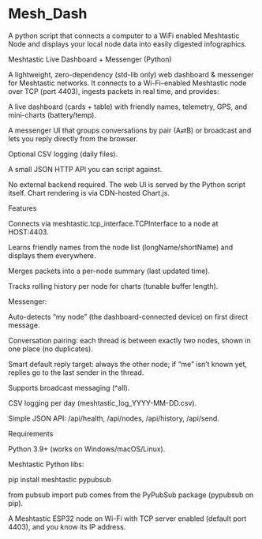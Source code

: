 # Mesh_Dash
A python script that connects a computer to a WiFi enabled Meshtastic Node and displays your local node data into easily digested infographics.

Meshtastic Live Dashboard + Messenger (Python)

A lightweight, zero-dependency (std-lib only) web dashboard & messenger for Meshtastic networks.
It connects to a Wi-Fi–enabled Meshtastic node over TCP (port 4403), ingests packets in real time, and provides:

A live dashboard (cards + table) with friendly names, telemetry, GPS, and mini-charts (battery/temp).

A messenger UI that groups conversations by pair (A⇄B) or broadcast and lets you reply directly from the browser.

Optional CSV logging (daily files).

A small JSON HTTP API you can script against.

No external backend required. The web UI is served by the Python script itself. Chart rendering is via CDN-hosted Chart.js.


Features

Connects via meshtastic.tcp_interface.TCPInterface to a node at HOST:4403.

Learns friendly names from the node list (longName/shortName) and displays them everywhere.

Merges packets into a per-node summary (last updated time).

Tracks rolling history per node for charts (tunable buffer length).

Messenger:

Auto-detects “my node” (the dashboard-connected device) on first direct message.

Conversation pairing: each thread is between exactly two nodes, shown in one place (no duplicates).

Smart default reply target: always the other node; if “me” isn’t known yet, replies go to the last sender in the thread.

Supports broadcast messaging (^all).

CSV logging per day (meshtastic_log_YYYY-MM-DD.csv).

Simple JSON API: /api/health, /api/nodes, /api/history, /api/send.


Requirements

Python 3.9+ (works on Windows/macOS/Linux).

Meshtastic Python libs:

pip install meshtastic pypubsub


from pubsub import pub comes from the PyPubSub package (pypubsub on pip).

A Meshtastic ESP32 node on Wi-Fi with TCP server enabled (default port 4403), and you know its IP address.



